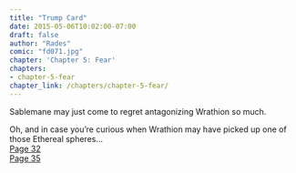 ```yaml
---
title: "Trump Card"
date: 2015-05-06T10:02:00-07:00
draft: false
author: "Rades"
comic: "fd071.jpg"
chapter: 'Chapter 5: Fear'
chapters:
- chapter-5-fear
chapter_link: /chapters/chapter-5-fear/
---
```


Sablemane may just come to regret antagonizing Wrathion so much.


Oh, and in case you’re curious when Wrathion may have picked up one of those Ethereal spheres…<br>
<a href="/comic/threes-company/">Page 32</a><br>
<a href="/comic/ready-check/">Page 35</a>

